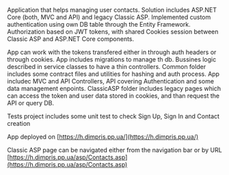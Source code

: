 
Application that helps managing user contacts. Solution includes ASP.NET Core (both, MVC and API) and legacy Classic ASP. 
Implemented custom authentication using own DB table through the Entity Framework. 
Authorization based on JWT tokens, with shared Cookies session between Classic ASP and ASP.NET Core components.

App can work with the tokens transfered either in through auth headers or through cookies. 
App includes migrations to manage th db.
Bussines logic described in service classes to have a thin controllers.
Common folder includes some contract files and utilities for hashing and auth process.
App includec MVC and API Controllers, API covering Authentication and some data management enpoints.
ClassicASP folder includes legacy pages which can access the token and user data stored in cookies, and than request the API or query DB.

Tests project includes some unit test to check Sign Up, Sign In and Contact creation

App deployed on [https://h.dimpris.pp.ua/](https://h.dimpris.pp.ua/)

Classic ASP page can be navigated either from the navigation bar or by URL [https://h.dimpris.pp.ua/asp/Contacts.asp](https://h.dimpris.pp.ua/asp/Contacts.asp)